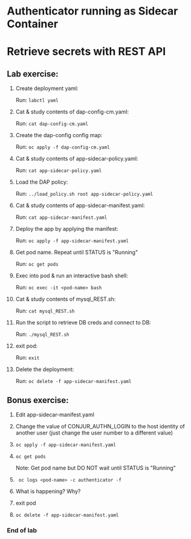 # Authenticator running as Sidecar Container
# Retrieve secrets with REST API

## Lab exercise:
1) Create deployment yaml:

   Run: ```labctl yaml```
2) Cat & study contents of dap-config-cm.yaml:

   Run: ```cat dap-config-cm.yaml```
3) Create the dap-config config map:

   Run: ```oc apply -f dap-config-cm.yaml```
4) Cat & study contents of app-sidecar-policy.yaml:

   Run: ```cat app-sidecar-policy.yaml```
5) Load the DAP policy:

   Run: ```../load_policy.sh root app-sidecar-policy.yaml```
6) Cat & study contents of app-sidecar-manifest.yaml:

   Run: ```cat app-sidecar-manifest.yaml```
7) Deploy the app by applying the manifest:

   Run: ```oc apply -f app-sidecar-manifest.yaml```
8) Get pod name. Repeat until STATUS is "Running"

   Run: ```oc get pods```
9) Exec into pod & run an interactive bash shell:

   Run: ```oc exec -it <pod-name> bash```
10) Cat & study contents of mysql_REST.sh:

    Run: ```cat mysql_REST.sh```
11) Run the script to retrieve DB creds and connect to DB:

    Run: ```./mysql_REST.sh```
12) exit pod:

    Run: ```exit```
13) Delete the deployment:

    Run: ```oc delete -f app-sidecar-manifest.yaml```

## Bonus exercise:
1) Edit app-sidecar-manifest.yaml
2) Change the value of CONJUR_AUTHN_LOGIN to the host identity of another user (just change the user number to a different value)
3) ```oc apply -f app-sidecar-manifest.yaml```
4) ```oc get pods```

   Note: Get pod name but DO NOT wait until STATUS is "Running"
5) ``` oc logs <pod-name> -c authenticator -f```
6) What is happening? Why?
7) exit pod
8) ```oc delete -f app-sidecar-manifest.yaml```

### End of lab
